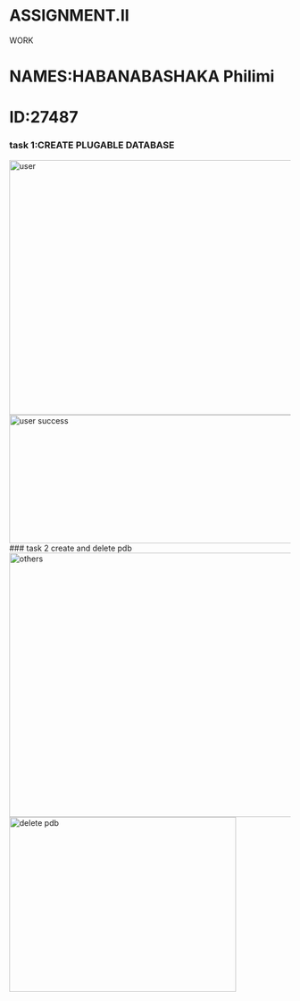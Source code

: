 # ASSIGNMENT.II
WORK
# NAMES:HABANABASHAKA Philimi
# ID:27487
 ### task 1:CREATE PLUGABLE DATABASE

<img width="520" height="456" alt="user" src="https://github.com/user-attachments/assets/8c9e8a48-a1ec-414e-9c95-55e8044799b6" />
<img width="551" height="230" alt="user success" src="https://github.com/user-attachments/assets/cd7f0be9-4a99-41dc-9874-45f6add403ee" />
### task 2 create and delete pdb


<img width="516" height="473" alt="others" src="https://github.com/user-attachments/assets/0597f427-22fc-4c0d-83bf-78a1cb93f85e" />



<img width="406" height="313" alt="delete pdb" src="https://github.com/user-attachments/assets/a335b307-8b97-4452-8032-5569c0b4151e" />
